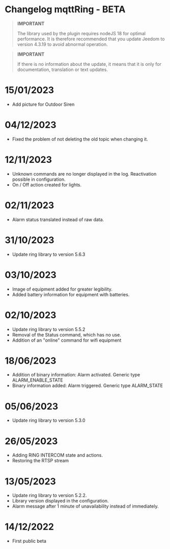 # Changelog mqttRing - BETA

>**IMPORTANT**
>
>The library used by the plugin requires nodeJS 18 for optimal performance.
>It is therefore recommended that you update Jeedom to version 4.3.19 to avoid abnormal operation.

>**IMPORTANT**
>
>If there is no information about the update, it means that it is only for documentation, translation or text updates.

# 15/01/2023
- Add picture for Outdoor Siren

# 04/12/2023
- Fixed the problem of not deleting the old topic when changing it.

# 12/11/2023
- Unknown commands are no longer displayed in the log. Reactivation possible in configuration.
- On / Off action created for lights.

# 02/11/2023
- Alarm status translated instead of raw data.

# 31/10/2023
- Update ring library to version 5.6.3

# 03/10/2023
- Image of equipment added for greater legibility.
- Added battery information for equipment with batteries.

# 02/10/2023
- Update ring library to version 5.5.2
- Removal of the Status command, which has no use.
- Addition of an "online" command for wifi equipment

# 18/06/2023
- Addition of binary information: Alarm activated. Generic type ALARM_ENABLE_STATE
- Binary information added: Alarm triggered. Generic type ALARM_STATE

# 05/06/2023
- Update ring library to version 5.3.0

# 26/05/2023
- Adding RING INTERCOM state and actions.
- Restoring the RTSP stream

# 13/05/2023
- Update ring library to version 5.2.2.
- Library version displayed in the configuration.
- Alarm message after 1 minute of unavailability instead of immediately.

# 14/12/2022
- First public beta
